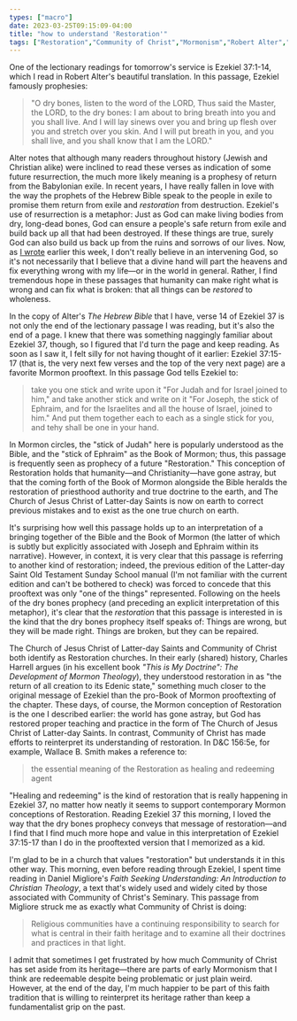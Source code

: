 ```yaml
---
types: ["macro"]
date: 2023-03-25T09:15:09-04:00
title: "how to understand 'Restoration'"
tags: ["Restoration","Community of Christ","Mormonism","Robert Alter","Babylonian exile","Hebrew Bible","prooftexting","Charles Harrell","Daniel Migliore"]
---
```

One of the lectionary readings for tomorrow's service is Ezekiel 37:1-14, which I read in Robert Alter's beautiful translation. In this passage, Ezekiel famously prophesies:

> "O dry bones, listen to the word of the LORD, Thus said the Master, the LORD, to the dry bones: I am about to bring breath into you and you shall live. And I will lay sinews over you and bring up flesh over you and stretch over you skin. And I will put breath in you, and you shall live, and you shall know that I am the LORD." 

Alter notes that although many readers throughout history (Jewish and Christian alike) were inclined to read these verses as indication of some future resurrection, the much more likely meaning is a prophesy of return from the Babylonian exile. In recent years, I have really fallen in love with the way the prophets of the Hebrew Bible speak to the people in exile to promise them return from exile and *restoration* from destruction. Ezekiel's use of resurrection is a metaphor: Just as God can make living bodies from dry, long-dead bones, God can ensure a people's safe return from exile and build back up all that had been destroyed. If these things are true, surely God can also build us back up from the ruins and sorrows of our lives. Now, as [I wrote](https://spencergreenhalgh.com/myself/forgiving-reality/) earlier this week, I don't really believe in an intervening God, so it's not necessarily that I believe that a divine hand will part the heavens and fix everything wrong with my life—or in the world in general. Rather, I find tremendous hope in these passages that humanity can make right what is wrong and can fix what is broken: that all things can be *restored* to wholeness.

In the copy of Alter's *The Hebrew Bible* that I have, verse 14 of Ezekiel 37 is not only the end of the lectionary passage I was reading, but it's also the end of a page. I knew that there was something naggingly familiar about Ezekiel 37, though, so I figured that I'd turn the page and keep reading. As soon as I saw it, I felt silly for not having thought of it earlier: Ezekiel 37:15-17 (that is, the very next few verses and the top of the very next page) are a favorite Mormon prooftext. In this passage God tells Ezekiel to: 

> take you one stick and write upon it "For Judah and for Israel joined to him," and take another stick and write on it "For Joseph, the stick of Ephraim, and for the Israelites and all the house of Israel, joined to him." And put them together each to each as a single stick for you, and tehy shall be one in your hand.

In Mormon circles, the "stick of Judah" here is popularly understood as the Bible, and the "stick of Ephraim" as the Book of Mormon; thus, this passage is frequently seen as prophecy of a future "Restoration." This conception of Restoration holds that humanity—and Christianity—have gone astray, but that the coming forth of the Book of Mormon alongside the Bible heralds the restoration of priesthood authority and true doctrine to the earth, and The Church of Jesus Christ of Latter-day Saints is now on earth to correct previous mistakes and to exist as the one true church on earth.

It's surprising how well this passage holds up to an interpretation of a bringing together of the Bible and the Book of Mormon (the latter of which is subtly but explicitly associated with Joseph and Ephraim within its narrative). However, in context, it is very clear that this passage is referring to another kind of restoration; indeed, the previous edition of the Latter-day Saint Old Testament Sunday School manual (I'm not familiar with the current edition and can't be bothered to check) was forced to concede that this prooftext was only "one of the things" represented. Following on the heels of the dry bones prophecy (and preceding an explicit interpretation of this metaphor), it's clear that the *restoration* that this passage is interested in is the kind that the dry bones prophecy itself speaks of: Things are wrong, but they will be made right. Things are broken, but they can be repaired. 

The Church of Jesus Christ of Latter-day Saints and Community of Christ both identify as Restoration churches. In their early (shared) history, Charles Harrell argues (in his excellent book *"This is My Doctrine": The Development of Mormon Theology*), they understood restoration in as "the return of all creation to its Edenic state," something much closer to the original message of Ezekiel than the pro-Book of Mormon prooftexting of the chapter. These days, of course, the Mormon conception of Restoration is the one I described earlier: the world has gone astray, but God has restored proper teaching and practice in the form of The Church of Jesus Christ of Latter-day Saints. In contrast, Community of Christ has made efforts to reinterpret its understanding of restoration. In D&C 156:5e, for example, Wallace B. Smith makes a reference to: 

> the essential meaning of the Restoration as healing and redeeming agent

"Healing and redeeming" is the kind of restoration that is really happening in Ezekiel 37, no matter how neatly it seems to support contemporary Mormon conceptions of Restoration. Reading Ezekiel 37 this morning, I loved the way that the dry bones prophecy conveys that message of restoration—and I find that I find much more hope and value in this interpretation of Ezekiel 37:15-17 than I do in the prooftexted version that I memorized as a kid. 

I'm glad to be in a church that values "restoration" but understands it in this other way. This morning, even before reading through Ezekiel, I spent time reading in Daniel Migliore's *Faith Seeking Understanding: An Introduction to Christian Theology*, a text that's widely used and widely cited by those associated with Community of Christ's Seminary. This passage from Migliore struck me as exactly what Community of Christ is doing: 

> Religious communities have a continuing responsibility to search for what is central in their faith heritage and to examine all their doctrines and practices in that light.

I admit that sometimes I get frustrated by how much Community of Christ has set aside from its heritage—there are parts of early Mormonism that I think are redeemable despite being problematic or just plain weird. However, at the end of the day, I'm much happier to be part of this faith tradition that is willing to reinterpret its heritage rather than keep a fundamentalist grip on the past.
